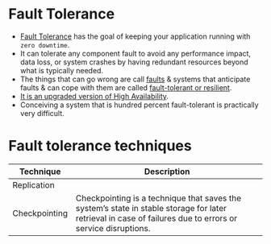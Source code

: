 # Fault Tolerance
- [Fault Tolerance](https://www.linkedin.com/pulse/high-availability-vs-fault-tolerance-jon-bonso/) has the goal of keeping your application running with `zero downtime`.
- It can tolerate any component fault to avoid any performance impact, data loss, or system crashes by having redundant resources beyond what is typically needed.
- The things that can go wrong are call [faults](https://www.linkedin.com/pulse/high-availability-vs-fault-tolerance-jon-bonso/) & systems that anticipate faults & can cope with them are called [fault-tolerant or resilient](https://www.linkedin.com/pulse/high-availability-vs-fault-tolerance-jon-bonso/).
- [It is an upgraded version of High Availability](Readme.md).
- Conceiving a system that is hundred percent fault-tolerant is practically very difficult.

# Fault tolerance techniques

| Technique     | Description                                                                                                                                                |
|---------------|------------------------------------------------------------------------------------------------------------------------------------------------------------|
| Replication   |                                                                                                                                                            |
| Checkpointing | Checkpointing is a technique that saves the system’s state in stable storage for later retrieval in case of failures due to errors or service disruptions. |
